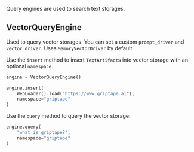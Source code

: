Query engines are used to search text storages.

## VectorQueryEngine

Used to query vector storages. You can set a custom `prompt_driver` and `vector_driver`. Uses `MemoryVectorDriver` by default.

Use the `insert` method to insert `TextArtifact`s into vector storage with an optional `namespace`.

```python
engine = VectorQueryEngine()

engine.insert(
    WebLoader().load("https://www.griptape.ai"),
    namespace="griptape"
)
```

Use the `query` method to query the vector storage:

```python
engine.query(
    "what is griptape?",
    namespace="griptape"
)
```